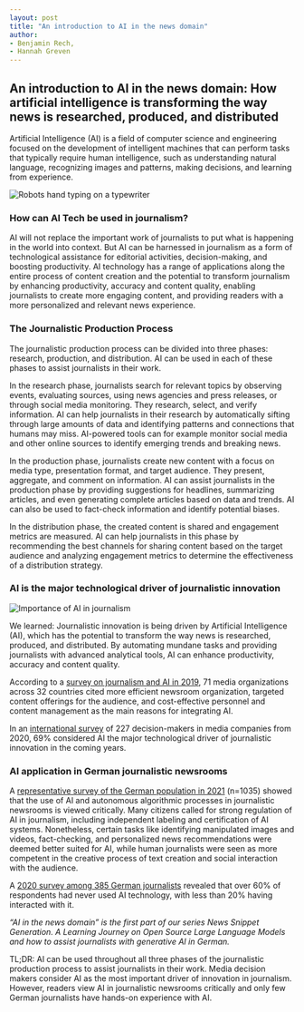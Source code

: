 ```yaml
---
layout: post
title: "An introduction to AI in the news domain"
author:
- Benjamin Rech, 
- Hannah Greven
---
```



## An introduction to AI in the news domain: How artificial intelligence is transforming the way news is researched, produced, and distributed

Artificial Intelligence (AI) is a field of computer science and engineering focused on the development of intelligent machines that can perform tasks that typically require human intelligence, such as understanding natural language, recognizing images and patterns, making decisions, and learning from experience.

![Robots hand typing on a typewriter](https://user-images.githubusercontent.com/36483428/223438320-986afdb4-af04-47d7-afc2-729d30ae38dc.jpg)

### How can AI Tech be used in journalism?

AI will not replace the important work of journalists to put what is happening in the world into context. But AI can be harnessed in journalism as a form of technological assistance for editorial activities, decision-making, and boosting productivity. AI technology has a range of applications along the entire process of content creation and the potential to transform journalism by enhancing productivity, accuracy and content quality, enabling journalists to create more engaging content, and providing readers with a more personalized and relevant news experience.

### The Journalistic Production Process

The journalistic production process can be divided into three phases: research, production, and distribution. AI can be used in each of these phases to assist journalists in their work.

In the research phase, journalists search for relevant topics by observing events, evaluating sources, using news agencies and press releases, or through social media monitoring. They research, select, and verify information. AI can help journalists in their research by automatically sifting through large amounts of data and identifying patterns and connections that humans may miss. AI-powered tools can for example monitor social media and other online sources to identify emerging trends and breaking news.

In the production phase, journalists create new content with a focus on media type, presentation format, and target audience. They present, aggregate, and comment on information. AI can assist journalists in the production phase by providing suggestions for headlines, summarizing articles, and even generating complete articles based on data and trends. AI can also be used to fact-check information and identify potential biases.

In the distribution phase, the created content is shared and engagement metrics are measured. AI can help journalists in this phase by recommending the best channels for sharing content based on the target audience and analyzing engagement metrics to determine the effectiveness of a distribution strategy.

### AI is the major technological driver of journalistic innovation

![Importance of AI in journalism](https://user-images.githubusercontent.com/36483428/223435949-888df721-c8f1-4f8c-88ba-e86707fccb72.jpg)

We learned: Journalistic innovation is being driven by Artificial Intelligence (AI), which has the potential to transform the way news is researched, produced, and distributed. By automating mundane tasks and providing journalists with advanced analytical tools, AI can enhance productivity, accuracy and content quality.

According to a [survey on journalism and AI in 2019](https://blogs.lse.ac.uk/polis/2019/11/18/new-powers-new-responsibilities/), 71 media organizations across 32 countries cited more efficient newsroom organization, targeted content offerings for the audience, and cost-effective personnel and content management as the main reasons for integrating AI.

In an [international survey](https://reutersinstitute.politics.ox.ac.uk/journalism-media-and-technology-trends-and-predictions-2021) of 227 decision-makers in media companies from 2020, 69% considered AI the major technological driver of journalistic innovation in the coming years.

### AI application in German journalistic newsrooms

A [representative survey of the German population in 2021](https://www.cais-research.de/wp-content/uploads/Factsheet-4-Journalismus.pdf) (n=1035) showed that the use of AI and autonomous algorithmic processes in journalistic newsrooms is viewed critically. Many citizens called for strong regulation of AI in journalism, including independent labeling and certification of AI systems. Nonetheless, certain tasks like identifying manipulated images and videos, fact-checking, and personalized news recommendations were deemed better suited for AI, while human journalists were seen as more competent in the creative process of text creation and social interaction with the audience.

A [2020 survey among 385 German journalists](https://arxiv.org/abs/2105.07881) revealed that over 60% of respondents had never used AI technology, with less than 20% having interacted with it.

*“AI in the news domain” is the first part of our series News Snippet Generation. A Learning Journey on Open Source Large Language Models and how to assist journalists with generative AI in German.*

TL;DR:  AI can be used throughout all three phases of the journalistic production process to assist journalists in their work. Media decision makers consider AI as the most important driver of innovation in journalism. However, readers view AI in journalistic newsrooms critically and only few German journalists have hands-on experience with AI.
